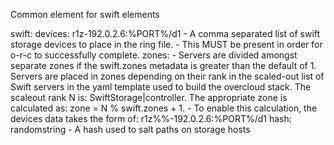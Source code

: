 Common element for swift elements

    
swift:
    devices: r1z<zone number>-192.0.2.6:%PORT%/d1
      - A comma separated list of swift storage devices to place in the ring
        file. 
      - This MUST be present in order for o-r-c to successfully complete.
    zones:
      - Servers are divided amongst separate zones if the swift.zones
        metadata is greater than the default of 1.  Servers are placed in zones
        depending on their rank in the scaled-out list of Swift servers in the
        yaml template used to build the overcloud stack.  The scaleout rank N
        is: SwiftStorage|controller<N>.  The appropriate zone is calculated as:
        zone = N % swift.zones + 1.
      - To enable this calculation, the devices data takes the form of:
          r1z%<controller or SwiftStorage><N>%-192.0.2.6:%PORT%/d1
    hash: randomstring
      - A hash used to salt paths on storage hosts

